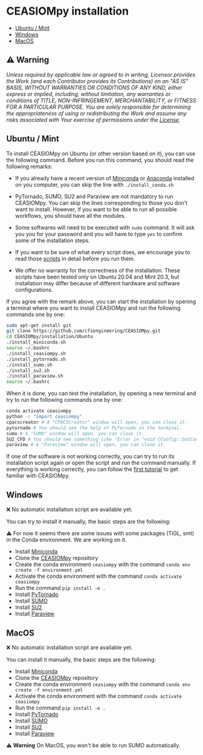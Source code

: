 # CEASIOMpy installation

- [Ubuntu / Mint](#ubuntu--mint)
- [Windows](#windows)
- [MacOS](#macos)

## :warning: **Warning**

*Unless required by applicable law or agreed to in writing, Licensor provides the Work (and each Contributor provides its Contributions) on an "AS IS" BASIS, WITHOUT WARRANTIES OR CONDITIONS OF ANY KIND, either express or implied, including, without limitation, any warranties or conditions of TITLE, NON-INFRINGEMENT, MERCHANTABILITY, or FITNESS FOR A PARTICULAR PURPOSE. You are solely responsible for determining the appropriateness of using or redistributing the Work and assume any risks associated with Your exercise of permissions under the [License](https://github.com/cfsengineering/CEASIOMpy/blob/main/LICENSE).*

## Ubuntu / Mint

To install CEASIOMpy on Ubuntu (or other version based on it), you can use the following command. Before you run this command, you should read the following remarks:

- If you already have a recent version of [Miniconda](https://docs.conda.io/en/latest/miniconda.html) or [Anaconda](https://anaconda.org/) installed on you computer, you can skip the line with `./install_conda.sh`

- PyTornado, SUMO, SU2 and Paraview are not mandatory to run CEASIOMpy. You can skip the lines corresponding to those you don't want to install. However, if you want to be able to run all possible workflows, you should have all the modules.

- Some softwares will need to be executed with `sudo` command. It will ask you you for your password and you will have to type `yes` to confirm some of the installation steps.

- If you want to be sure of what every script does, we encourage you to read those [scripts](./Ubuntu) in detail before you run them.

- We offer no warranty for the correctness of the installation. These scripts have been tested only on Ubuntu 20.04 and Mint 20.3, but installation may differ because of different hardware and software configurations.

If you agree with the remark above, you can start the installation by opening a terminal where you want to install CEASIOMpy and run the following commands one by one:

```bash
sudo apt-get install git
git clone https://github.com/cfsengineering/CEASIOMpy.git
cd CEASIOMpy/installation/Ubuntu
./install_miniconda.sh
source ~/.bashrc
./install_ceasiompy.sh
./install_pytornado.sh
./install_sumo.sh
./install_su2.sh
./install_paraview.sh
source ~/.bashrc
```

When it is done, you can test the installation, by opening a new terminal and try to run the following commands one by one:

```bash
conda activate ceasiompy
python -c "import ceasiompy"
cpacscreator # A "CPACSCreator" window will open, you can close it.
pytornado # You should see the help of PyTornado in the terminal.
sumo # A "SUMO" window will open, you can close it.
SU2_CFD # You should see something like "Error in "void CConfig::SetConfig_Parsing(char*)" in the terminal
paraview # A "Paraview" window will open, you can close it.
```

If one of the software is not working correctly, you can try to run its installation script again or open the script and run the command manually.
If everything is working correctly, you can follow the [first tutorial](https://ceasiompy.readthedocs.io/en/latest/user_guide/getting_started.html#test-case-1-simple-workflow) to get familiar with CEASIOMpy.

## Windows

:x: No automatic installation script are available yet.

You can try to install it manually, the basic steps are the following:

:warning: For now it seems there are some issues with some packages (TiGL, smt) in the Conda environment. We are working on it.

- Install [Miniconda](https://docs.conda.io/en/latest/miniconda.html)
- Clone the [CEASIOMpy](https://github.com/cfsengineering/CEASIOMpy) repository
- Create the conda environment `ceasiompy` with the command `conda env create -f environment.yml`
- Activate the conda environment with the command `conda activate ceasiompy`
- Run the command `pip install -e .`
- Install [PyTornado](https://github.com/airinnova/pytornado)
- Install [SUMO](https://www.larosterna.com/products/open-source)
- Install [SU2](https://su2code.github.io/download.html)
- Install [Paraview](https://www.paraview.org/download/)

## MacOS

:x: No automatic installation script are available yet.

You can install it manually, the basic steps are the following:

- Install [Miniconda](https://docs.conda.io/en/latest/miniconda.html)
- Clone the [CEASIOMpy](https://github.com/cfsengineering/CEASIOMpy) repository
- Create the conda environment `ceasiompy` with the command `conda env create -f environment.yml`
- Activate the conda environment with the command `conda activate ceasiompy`
- Run the command `pip install -e .`
- Install [PyTornado](https://github.com/airinnova/pytornado)
- Install [SUMO](https://www.larosterna.com/products/open-source)
- Install [SU2](https://su2code.github.io/download.html)
- Install [Paraview](https://www.paraview.org/download/)

:warning: **Warning** On MacOS, you won't be able to run SUMO automatically.
